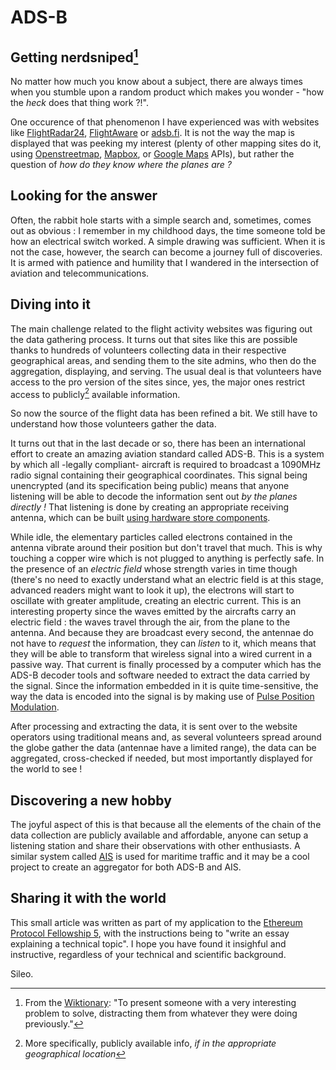# ADS-B 

## Getting nerdsniped[^nerdsniping]

No matter how much you know about a subject, there are always times when you stumble upon a random product which makes you wonder - "how the _heck_ does that thing work ?!".  

One occurence of that phenomenon I have experienced was with websites like [FlightRadar24](https://www.flightradar24.com/), [FlightAware](https://www.flightaware.com/) or [adsb.fi](https://adsb.fi/). It is not the way the map is displayed that was peeking my interest (plenty of other mapping sites do it, using [Openstreetmap](https://www.openstreetmap.org), [Mapbox](https://www.mapbox.com/), or [Google Maps](https://maps.google.com/) APIs), but rather the question of _how do they know where the planes are ?_


## Looking for the answer

Often, the rabbit hole starts with a simple search and, sometimes, comes out as obvious : I remember in my childhood days, the time someone told be how an electrical switch worked. A simple drawing was sufficient. When it is not the case, however, the search can become a journey full of discoveries. It is armed with patience and humility that I wandered in the intersection of aviation and telecommunications. 


## Diving into it


The main challenge related to the flight activity websites was figuring out the data gathering process. It turns out that sites like this are possible thanks to hundreds of volunteers collecting data in their respective geographical areas, and sending them to the site admins, who then do the aggregation, displaying, and serving. The usual deal is that volunteers have access to the pro version of the sites since, yes, the major ones restrict access to publicly[^geo-public] available information.

So now the source of the flight data has been refined a bit. We still have to understand how those volunteers gather the data. 


It turns out that in the last decade or so, there has been an international effort to create an amazing aviation standard called ADS-B. This is a system by which all -legally compliant- aircraft is required to broadcast a 1090MHz radio signal containing their geographical coordinates. This signal being unencrypted (and its specification being public) means that anyone listening will be able to decode the information sent out _by the planes directly !_ That listening is done by creating an appropriate receiving antenna, which can be built [using hardware store components](https://lucsmall.com/2017/02/06/making-antennas-for-1090mhz-ads-b-aircraft-tracking/). 


While idle, the elementary particles called electrons contained in the antenna vibrate around their position but don't travel that much. This is why touching a copper wire which is not plugged to anything is perfectly safe. In the presence of an _electric field_ whose strength varies in time though (there's no need to exactly understand what an electric field is at this stage, advanced readers might want to look it up), the electrons will start to oscillate with greater amplitude, creating an electric current. This is an interesting property since the waves emitted by the aircrafts carry an electric field : the waves travel through the air, from the plane to the antenna. And because they are broadcast every second, the antennae do not have to _request_ the information, they can _listen_ to it, which means that they will be able to transform that wireless signal into a wired current in a passive way. That current is finally processed by a computer which has the ADS-B decoder tools and software needed to extract the data carried by the signal. Since the information embedded in it is quite time-sensitive, the way the data is encoded into the signal is by making use of [Pulse Position Modulation](https://en.wikipedia.org/wiki/Pulse-position_modulation).

After processing and extracting the data, it is sent over to the website operators using traditional means and, as several volunteers spread around the globe gather the data (antennae have a limited range), the data can be aggregated, cross-checked if needed, but most importantly displayed for the world to see !


## Discovering a new hobby

The joyful aspect of this is that because all the elements of the chain of the data collection are publicly available and affordable, anyone can setup a listening station and share their observations with other enthusiasts. A similar system called [AIS](https://en.wikipedia.org/wiki/Automatic_identification_system) is used for maritime traffic and it may be a cool project to create an aggregator for both ADS-B and AIS.


## Sharing it with the world

This small article was written as part of my application to the [Ethereum Protocol Fellowship 5](https://blog.ethereum.org/2024/05/13/epf-5-announcement), with the instructions being to "write an essay explaining a technical topic". I hope you have found it insighful and instructive, regardless of your technical and scientific background.

Sileo.


[^nerdsniping]: From the [Wiktionary](https://en.wiktionary.org/wiki/nerd-snipe#English): "To present someone with a very interesting problem to solve, distracting them from whatever they were doing previously."
[^geo-public]: More specifically, publicly available info, _if in the appropriate geographical location_

